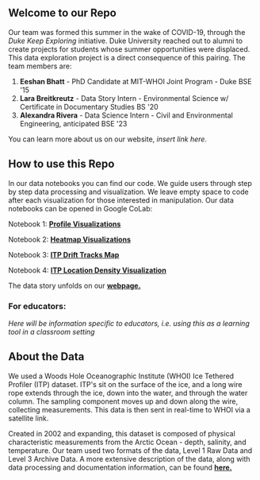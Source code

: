 ## Welcome to our Repo

Our team was formed this summer in the wake of COVID-19, through the *Duke Keep Exploring* initiative. Duke University reached out to alumni to create projects for students whose summer opportunities were displaced. This data exploration project is a direct consequence of this pairing. The team members are:

1. **Eeshan Bhatt** - PhD Candidate at MIT-WHOI Joint Program  - Duke BSE '15
2. **Lara Breitkreutz** - Data Story Intern - Environmental Science w/ Certificate in Documentary Studies BS '20
3. **Alexandra Rivera** - Data Science Intern - Civil and Environmental Engineering, anticipated BSE '23

You can learn more about us on our website, *insert link here*.

## How to use this Repo

In our data notebooks you can find our code. We guide users through step by step data processing and visualization. We leave empty space to code after each visualization for those interested in manipulation. Our data notebooks can be opened in Google CoLab:

Notebook 1: [**Profile Visualizations**](https://colab.research.google.com/drive/1IDAnyuaYz5H54QDRjDdKRYlhgwBqSFGf#scrollTo=5HrGOEkBbBJL)

Notebook 2: [**Heatmap Visualizations**](https://colab.research.google.com/drive/1w_YFKmDuZFp3ZDv6keUQSN_ZP-8zx0QC?usp=sharing)

Notebook 3: [**ITP Drift Tracks Map**](https://colab.research.google.com/drive/1ZV6cYu4p5da1_BJNo5rJc5VIdL0HZBkI?usp=sharing)

Notebook 4: [**ITP Location Density Visualization**](https://colab.research.google.com/drive/1T2cC2lqN0CIcKEOmkcY5BJlgRBYL7qX4?usp=sharing)

The data story unfolds on our [**webpage.**](https://explore-itp.github.io/)

### For educators:

*Here will be information specific to educators, i.e. using this as a learning tool in a classroom setting*

## About the Data

We used a Woods Hole Oceanographic Institute (WHOI) Ice Tethered Profiler (ITP) dataset. ITP's sit on the surface of the ice, and a long wire rope extends through the ice, down into the water, and through the water column. The sampling component moves up and down along the wire, collecting measurements. This data is then sent in real-time to WHOI via a satellite link.

Created in 2002 and expanding, this dataset is composed of physical characteristic measurements from the Arctic Ocean - depth, salinity, and temperature. Our team used two formats of the data, Level 1 Raw Data and Level 3 Archive Data. A more extensive description of the data, along with data processing and documentation information, can be found [**here.**](https://www.whoi.edu/page.do?pid=23096)
